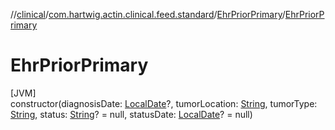 //[clinical](../../../index.md)/[com.hartwig.actin.clinical.feed.standard](../index.md)/[EhrPriorPrimary](index.md)/[EhrPriorPrimary](-ehr-prior-primary.md)

# EhrPriorPrimary

[JVM]\
constructor(diagnosisDate: [LocalDate](https://docs.oracle.com/javase/8/docs/api/java/time/LocalDate.html)?, tumorLocation: [String](https://kotlinlang.org/api/latest/jvm/stdlib/kotlin/-string/index.html), tumorType: [String](https://kotlinlang.org/api/latest/jvm/stdlib/kotlin/-string/index.html), status: [String](https://kotlinlang.org/api/latest/jvm/stdlib/kotlin/-string/index.html)? = null, statusDate: [LocalDate](https://docs.oracle.com/javase/8/docs/api/java/time/LocalDate.html)? = null)
